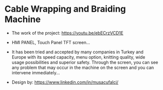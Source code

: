 # Cable Wrapping and Braiding Machine

- The work of the project: https://youtu.be/ebECrzVCD1E
- HMI PANEL, Touch Panel TFT screen...
- It has been tried and accepted by many companies in Turkey and Europe with its speed capacity, menu option, knitting quality, wide usage possibilities and superior safety. Through the screen, you can see any problem that may occur in the machine on the screen and you can intervene immediately...

- Design by: https://www.linkedin.com/in/musacufalci/
